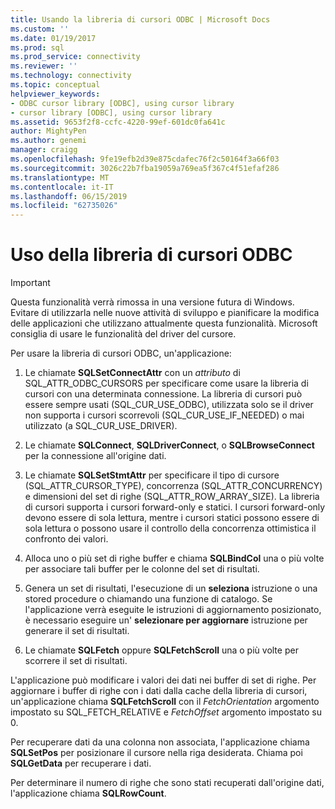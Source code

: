 ```yaml
---
title: Usando la libreria di cursori ODBC | Microsoft Docs
ms.custom: ''
ms.date: 01/19/2017
ms.prod: sql
ms.prod_service: connectivity
ms.reviewer: ''
ms.technology: connectivity
ms.topic: conceptual
helpviewer_keywords:
- ODBC cursor library [ODBC], using cursor library
- cursor library [ODBC], using cursor library
ms.assetid: 9653f2f8-ccfc-4220-99ef-601dc0fa641c
author: MightyPen
ms.author: genemi
manager: craigg
ms.openlocfilehash: 9fe19efb2d39e875cdafec76f2c50164f3a66f03
ms.sourcegitcommit: 3026c22b7fba19059a769ea5f367c4f51efaf286
ms.translationtype: MT
ms.contentlocale: it-IT
ms.lasthandoff: 06/15/2019
ms.locfileid: "62735026"
---
```

# <a name="using-the-odbc-cursor-library"></a>Uso della libreria di cursori ODBC
> [!IMPORTANT]  
>  Questa funzionalità verrà rimossa in una versione futura di Windows. Evitare di utilizzarla nelle nuove attività di sviluppo e pianificare la modifica delle applicazioni che utilizzano attualmente questa funzionalità. Microsoft consiglia di usare le funzionalità del driver del cursore.  
  
 Per usare la libreria di cursori ODBC, un'applicazione:  
  
1.  Le chiamate **SQLSetConnectAttr** con un *attributo* di SQL_ATTR_ODBC_CURSORS per specificare come usare la libreria di cursori con una determinata connessione. La libreria di cursori può essere sempre usati (SQL_CUR_USE_ODBC), utilizzata solo se il driver non supporta i cursori scorrevoli (SQL_CUR_USE_IF_NEEDED) o mai utilizzato (a SQL_CUR_USE_DRIVER).  
  
2.  Le chiamate **SQLConnect**, **SQLDriverConnect**, o **SQLBrowseConnect** per la connessione all'origine dati.  
  
3.  Le chiamate **SQLSetStmtAttr** per specificare il tipo di cursore (SQL_ATTR_CURSOR_TYPE), concorrenza (SQL_ATTR_CONCURRENCY) e dimensioni del set di righe (SQL_ATTR_ROW_ARRAY_SIZE). La libreria di cursori supporta i cursori forward-only e statici. I cursori forward-only devono essere di sola lettura, mentre i cursori statici possono essere di sola lettura o possono usare il controllo della concorrenza ottimistica il confronto dei valori.  
  
4.  Alloca uno o più set di righe buffer e chiama **SQLBindCol** una o più volte per associare tali buffer per le colonne del set di risultati.  
  
5.  Genera un set di risultati, l'esecuzione di un **seleziona** istruzione o una stored procedure o chiamando una funzione di catalogo. Se l'applicazione verrà eseguite le istruzioni di aggiornamento posizionato, è necessario eseguire un' **selezionare per aggiornare** istruzione per generare il set di risultati.  
  
6.  Le chiamate **SQLFetch** oppure **SQLFetchScroll** una o più volte per scorrere il set di risultati.  
  
 L'applicazione può modificare i valori dei dati nei buffer di set di righe. Per aggiornare i buffer di righe con i dati dalla cache della libreria di cursori, un'applicazione chiama **SQLFetchScroll** con il *FetchOrientation* argomento impostato su SQL_FETCH_RELATIVE e  *FetchOffset* argomento impostato su 0.  
  
 Per recuperare dati da una colonna non associata, l'applicazione chiama **SQLSetPos** per posizionare il cursore nella riga desiderata. Chiama poi **SQLGetData** per recuperare i dati.  
  
 Per determinare il numero di righe che sono stati recuperati dall'origine dati, l'applicazione chiama **SQLRowCount**.
